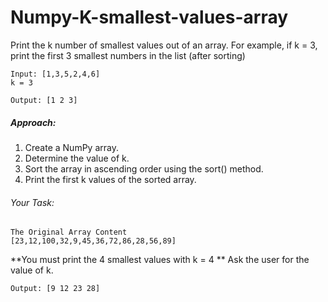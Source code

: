 # Numpy-K-smallest-values-array

Print the k number of smallest values out of an array. For example, if k = 3, print the first 3 smallest numbers in the list (after sorting)

```
Input: [1,3,5,2,4,6] 
k = 3

Output: [1 2 3] 
```

##### Approach:

1. Create a NumPy array.
2. Determine the value of k.
3. Sort the array in ascending order using the sort() method.
4. Print the first k values of the sorted array.

###### Your Task:

```
The Original Array Content
[23,12,100,32,9,45,36,72,86,28,56,89]
```

**You must print the 4 smallest values with k = 4 **
Ask the user for the value of k.

```
Output: [9 12 23 28]
```

